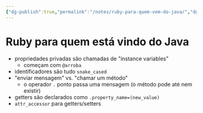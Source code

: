 ```yaml
---
{"dg-publish":true,"permalink":"/notes/ruby-para-quem-vem-do-java/","dgHomeLink":true,"dgPassFrontmatter":false,"dgShowBacklinks":true,"dgShowLocalGraph":true}
---
```


# Ruby para quem está vindo do Java

- propriedades privadas são chamadas de "instance variables"
    - começam com `@arroba`
- identificadores são tudo `snake_cased`
- "enviar mensagem" vs. "chamar um método"
    - o operador `.` ponto passa uma mensagem (o método pode até nem existir)
- getters são declarados como `.property_name=(new_value)`
- `attr_accessor` para getters/setters


